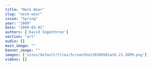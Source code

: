 ```yaml
---
title: "Neck Wear"
slug: "neck-wear"
issue: "Spring"
year: "2009"
date: "2009-03-01"
authors: ['David Ingenthron']
section: "art"
audio: []
main_image: ""
banner_image: ""
images: ['sites/default/files/ScreenShot20180501at8.21.36PM.png']
videos: []
---
```

